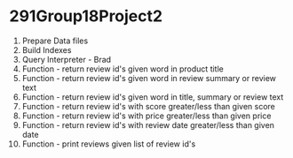 # 291Group18Project2

1. Prepare Data files
2. Build Indexes
3. Query Interpreter - Brad
4. Function - return review id's given word in product title
5. Function - return review id's given word in review summary or review text
6. Function - return review id's given word in title, summary or review text
7. Function - return review id's with score greater/less than given score
8. Function - return review id's with price greater/less than given price
9. Function - return review id's with review date greater/less than given date
10. Function - print reviews given list of review id's




